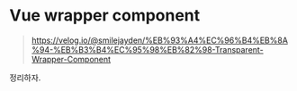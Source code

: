 # Vue wrapper component

> https://velog.io/@smilejayden/%EB%93%A4%EC%96%B4%EB%8A%94-%EB%B3%B4%EC%95%98%EB%82%98-Transparent-Wrapper-Component

정리하자.
